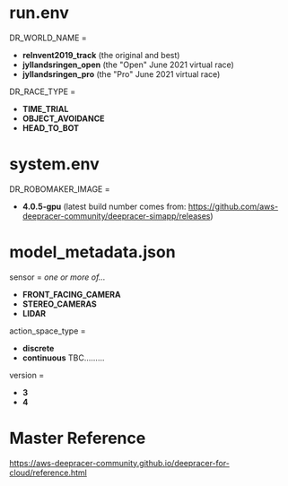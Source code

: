# run.env

DR_WORLD_NAME =
* **reInvent2019_track**  (the original and best)
* **jyllandsringen_open**  (the "Open" June 2021 virtual race)
* **jyllandsringen_pro**  (the "Pro" June 2021 virtual race)


DR_RACE_TYPE =
* **TIME_TRIAL**
* **OBJECT_AVOIDANCE**
* **HEAD_TO_BOT**

# system.env

DR_ROBOMAKER_IMAGE =
* **4.0.5-gpu**       (latest build number comes from: https://github.com/aws-deepracer-community/deepracer-simapp/releases)

# model_metadata.json

sensor =  _one or more of..._
* **FRONT_FACING_CAMERA**
* **STEREO_CAMERAS**
* **LIDAR**

action_space_type =
* **discrete**
* **continuous**     TBC.........

version =
* **3**
* **4**


# Master Reference

https://aws-deepracer-community.github.io/deepracer-for-cloud/reference.html

